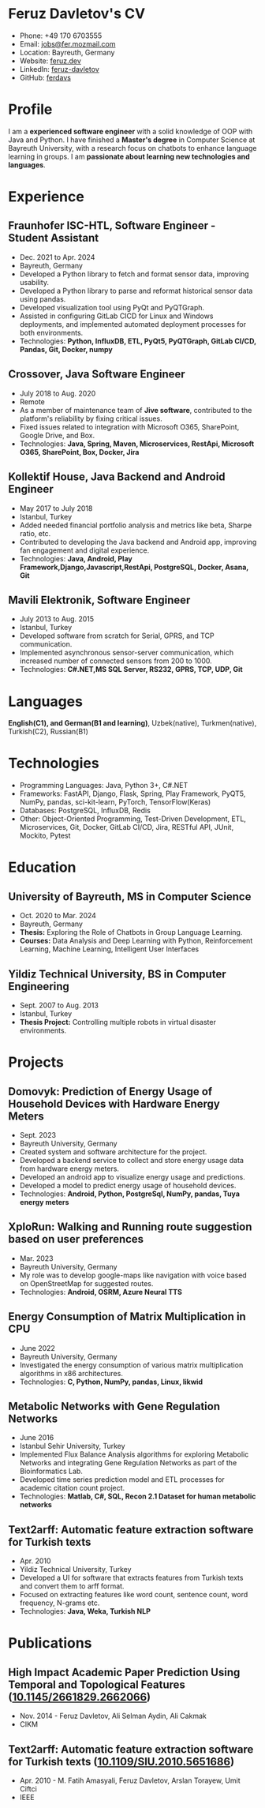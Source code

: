 # Feruz Davletov's CV

- Phone: +49 170 6703555
- Email: [jobs@fer.mozmail.com](mailto:jobs@fer.mozmail.com)
- Location: Bayreuth, Germany
- Website: [feruz.dev](https://feruz.dev/)
- LinkedIn: [feruz-davletov](https://linkedin.com/in/feruz-davletov)
- GitHub: [ferdavs](https://github.com/ferdavs)


# Profile

I am a **experienced software engineer** with a solid knowledge of OOP with Java and Python. I have finished a **Master's degree** in Computer  Science at Bayreuth University, with a research focus on chatbots to enhance language learning in groups. I am **passionate about learning new technologies and languages**.

# Experience

## Fraunhofer ISC-HTL, Software Engineer - Student Assistant

- Dec. 2021 to Apr. 2024
- Bayreuth, Germany
- Developed a Python library to fetch and format sensor data, improving usability.
- Developed a Python library to parse and reformat historical sensor data using pandas.
- Developed visualization tool using PyQt and PyQTGraph.
- Assisted in configuring GitLab CICD for Linux and Windows deployments, and implemented automated deployment processes for both environments.
- Technologies: **Python, InfluxDB, ETL, PyQt5, PyQTGraph, GitLab CI/CD, Pandas, Git, Docker, numpy**

## Crossover, Java Software Engineer

- July 2018 to Aug. 2020
- Remote
- As a member of maintenance team of **Jive software**, contributed to the platform's reliability by fixing critical issues.
- Fixed issues related to integration with Microsoft O365, SharePoint, Google Drive, and Box.
- Technologies: **Java, Spring, Maven, Microservices, RestApi, Microsoft O365, SharePoint, Box, Docker, Jira**

## Kollektif House, Java Backend and Android Engineer

- May 2017 to July 2018
- Istanbul, Turkey
- Added needed financial portfolio analysis and metrics like beta, Sharpe ratio, etc.
- Contributed to developing the Java backend and Android app, improving fan engagement and digital experience.
- Technologies: **Java, Android, Play Framework,Django,Javascript,RestApi, PostgreSQL, Docker, Asana, Git**

## Mavili Elektronik, Software Engineer

- July 2013 to Aug. 2015
- Istanbul, Turkey
- Developed software from scratch for Serial, GPRS, and TCP communication.
- Implemented asynchronous sensor-server communication, which increased number of connected sensors from 200 to 1000.
- Technologies: **C#.NET,MS SQL Server, RS232, GPRS, TCP, UDP, Git**

# Languages

**English(C1), and German(B1 and learning)**, Uzbek(native), Turkmen(native), Turkish(C2), Russian(B1)

# Technologies

- Programming Languages: Java, Python 3+, C#.NET
- Frameworks: FastAPI, Django, Flask, Spring, Play Framework, PyQT5, NumPy, pandas, sci-kit-learn, PyTorch, TensorFlow(Keras)
- Databases: PostgreSQL, InfluxDB, Redis
- Other: Object-Oriented Programming, Test-Driven Development, ETL, Microservices, Git, Docker, GitLab CI/CD, Jira, RESTful API, JUnit, Mockito, Pytest
# Education

## University of Bayreuth, MS in Computer Science

- Oct. 2020 to Mar. 2024
- Bayreuth, Germany
- **Thesis:** Exploring the Role of Chatbots in Group Language Learning.
- **Courses:** Data Analysis and Deep Learning with Python, Reinforcement Learning, Machine Learning, Intelligent User Interfaces

## Yildiz Technical University, BS in Computer Engineering

- Sept. 2007 to Aug. 2013
- Istanbul, Turkey
- **Thesis Project:** Controlling multiple robots in virtual disaster environments.

# Projects

## Domovyk: Prediction of Energy Usage of Household Devices with Hardware Energy Meters

- Sept. 2023
- Bayreuth University, Germany
- Created system and software architecture for the project.
- Developed a backend service to collect and store energy usage data from hardware energy meters.
- Developed an android app to visualize energy usage and predictions.
- Developed a model to predict energy usage of household devices.
- Technologies: **Android, Python, PostgreSql, NumPy, pandas, Tuya energy meters**

## XploRun: Walking and Running route suggestion based on user preferences

- Mar. 2023
- Bayreuth University, Germany
- My role was to develop google-maps like navigation with voice based on OpenStreetMap for suggested routes.
- Technologies: **Android, OSRM, Azure Neural TTS**

## Energy Consumption of Matrix Multiplication in CPU

- June 2022
- Bayreuth University, Germany
- Investigated the energy consumption of various matrix multiplication algorithms in x86 architectures.
- Technologies: **C, Python, NumPy, pandas, Linux, likwid**

## Metabolic Networks with Gene Regulation Networks

- June 2016
- Istanbul Sehir University, Turkey
- Implemented Flux Balance Analysis algorithms for exploring Metabolic Networks and integrating Gene Regulation Networks as part of the Bioinformatics Lab.
- Developed time series prediction model and ETL processes for academic citation count project.
- Technologies: **Matlab, C#, SQL, Recon 2.1 Dataset for human metabolic networks**

## Text2arff: Automatic feature extraction software for Turkish texts

- Apr. 2010
- Yildiz Technical University, Turkey
- Developed a UI for software that extracts features from Turkish texts and convert them to arff format.
- Focused on extracting features like word count, sentence count, word frequency, N-grams etc.
- Technologies: **Java, Weka, Turkish NLP**

# Publications

## High Impact Academic Paper Prediction Using Temporal and Topological Features ([10.1145/2661829.2662066](https://doi.org/10.1145/2661829.2662066))
- Nov. 2014 - Feruz Davletov, Ali Selman Aydin, Ali Cakmak
- CIKM 
## Text2arff: Automatic feature extraction software for Turkish texts ([10.1109/SIU.2010.5651686](https://doi.org/10.1109/SIU.2010.5651686))
- Apr. 2010 - M. Fatih Amasyali, Feruz Davletov, Arslan Torayew, Umit Ciftci
- IEEE 
